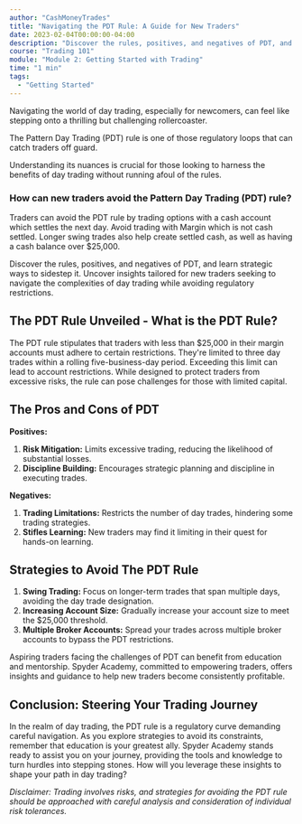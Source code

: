 ```yaml
---
author: "CashMoneyTrades"
title: "Navigating the PDT Rule: A Guide for New Traders"
date: 2023-02-04T00:00:00-04:00
description: "Discover the rules, positives, and negatives of PDT, and learn strategic ways to sidestep it. Uncover insights tailored for new traders seeking to navigate the complexities of day trading while avoiding regulatory restrictions."
course: "Trading 101"
module: "Module 2: Getting Started with Trading" 
time: "1 min"
tags:
  - "Getting Started"
---
```


Navigating the world of day trading, especially for newcomers, can feel like stepping onto a thrilling but challenging rollercoaster. 

The Pattern Day Trading (PDT) rule is one of those regulatory loops that can catch traders off guard. 

Understanding its nuances is crucial for those looking to harness the benefits of day trading without running afoul of the rules.

### How can new traders avoid the Pattern Day Trading (PDT) rule?

Traders can avoid the PDT rule by trading options with a cash account which settles the next day.  Avoid trading with Margin which is not cash settled.  Longer swing trades also help create settled cash, as well as having a cash balance over $25,000.

Discover the rules, positives, and negatives of PDT, and learn strategic ways to sidestep it. Uncover insights tailored for new traders seeking to navigate the complexities of day trading while avoiding regulatory restrictions.


## The PDT Rule Unveiled - What is the PDT Rule?

The PDT rule stipulates that traders with less than $25,000 in their margin accounts must adhere to certain restrictions. They're limited to three day trades within a rolling five-business-day period. Exceeding this limit can lead to account restrictions. While designed to protect traders from excessive risks, the rule can pose challenges for those with limited capital.

## The Pros and Cons of PDT

**Positives:**

1. **Risk Mitigation:** Limits excessive trading, reducing the likelihood of substantial losses.
2. **Discipline Building:** Encourages strategic planning and discipline in executing trades.

**Negatives:**

1. **Trading Limitations:** Restricts the number of day trades, hindering some trading strategies.
2. **Stifles Learning:** New traders may find it limiting in their quest for hands-on learning.

## Strategies to Avoid The PDT Rule

1. **Swing Trading:** Focus on longer-term trades that span multiple days, avoiding the day trade designation.
2. **Increasing Account Size:** Gradually increase your account size to meet the $25,000 threshold.
3. **Multiple Broker Accounts:** Spread your trades across multiple broker accounts to bypass the PDT restrictions.

Aspiring traders facing the challenges of PDT can benefit from education and mentorship. Spyder Academy, committed to empowering traders, offers insights and guidance to help new traders become consistently profitable.

## Conclusion: Steering Your Trading Journey

In the realm of day trading, the PDT rule is a regulatory curve demanding careful navigation. As you explore strategies to avoid its constraints, remember that education is your greatest ally. Spyder Academy stands ready to assist you on your journey, providing the tools and knowledge to turn hurdles into stepping stones. How will you leverage these insights to shape your path in day trading?

*Disclaimer: Trading involves risks, and strategies for avoiding the PDT rule should be approached with careful analysis and consideration of individual risk tolerances.*
